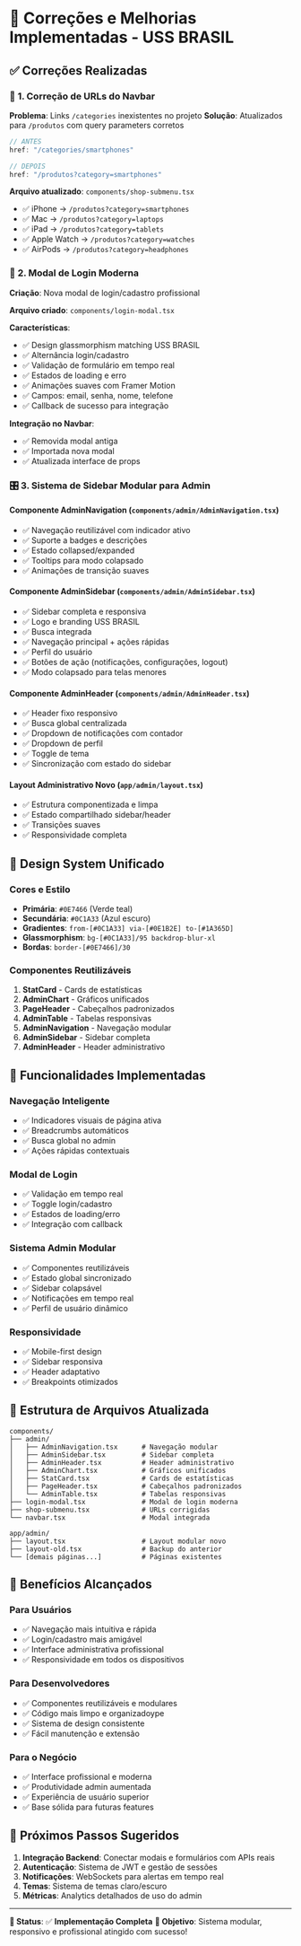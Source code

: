 # 🚀 Correções e Melhorias Implementadas - USS BRASIL

## ✅ Correções Realizadas

### 🔗 **1. Correção de URLs do Navbar**
**Problema**: Links `/categories` inexistentes no projeto
**Solução**: Atualizados para `/produtos` com query parameters corretos

```typescript
// ANTES
href: "/categories/smartphones"

// DEPOIS  
href: "/produtos?category=smartphones"
```

**Arquivo atualizado**: `components/shop-submenu.tsx`
- ✅ iPhone → `/produtos?category=smartphones`
- ✅ Mac → `/produtos?category=laptops` 
- ✅ iPad → `/produtos?category=tablets`
- ✅ Apple Watch → `/produtos?category=watches`
- ✅ AirPods → `/produtos?category=headphones`

### 🔐 **2. Modal de Login Moderna**
**Criação**: Nova modal de login/cadastro profissional

**Arquivo criado**: `components/login-modal.tsx`

**Características**:
- ✅ Design glassmorphism matching USS BRASIL
- ✅ Alternância login/cadastro
- ✅ Validação de formulário em tempo real
- ✅ Estados de loading e erro
- ✅ Animações suaves com Framer Motion
- ✅ Campos: email, senha, nome, telefone
- ✅ Callback de sucesso para integração

**Integração no Navbar**:
- ✅ Removida modal antiga
- ✅ Importada nova modal
- ✅ Atualizada interface de props

### 🎛️ **3. Sistema de Sidebar Modular para Admin**

#### **Componente AdminNavigation** (`components/admin/AdminNavigation.tsx`)
- ✅ Navegação reutilizável com indicador ativo
- ✅ Suporte a badges e descrições
- ✅ Estado collapsed/expanded
- ✅ Tooltips para modo colapsado
- ✅ Animações de transição suaves

#### **Componente AdminSidebar** (`components/admin/AdminSidebar.tsx`)
- ✅ Sidebar completa e responsiva
- ✅ Logo e branding USS BRASIL
- ✅ Busca integrada
- ✅ Navegação principal + ações rápidas
- ✅ Perfil do usuário
- ✅ Botões de ação (notificações, configurações, logout)
- ✅ Modo colapsado para telas menores

#### **Componente AdminHeader** (`components/admin/AdminHeader.tsx`)
- ✅ Header fixo responsivo
- ✅ Busca global centralizada
- ✅ Dropdown de notificações com contador
- ✅ Dropdown de perfil
- ✅ Toggle de tema
- ✅ Sincronização com estado do sidebar

#### **Layout Administrativo Novo** (`app/admin/layout.tsx`)
- ✅ Estrutura componentizada e limpa
- ✅ Estado compartilhado sidebar/header
- ✅ Transições suaves
- ✅ Responsividade completa

## 🎨 **Design System Unificado**

### **Cores e Estilo**
- **Primária**: `#0E7466` (Verde teal)
- **Secundária**: `#0C1A33` (Azul escuro)
- **Gradientes**: `from-[#0C1A33] via-[#0E1B2E] to-[#1A365D]`
- **Glassmorphism**: `bg-[#0C1A33]/95 backdrop-blur-xl`
- **Bordas**: `border-[#0E7466]/30`

### **Componentes Reutilizáveis**
1. **StatCard** - Cards de estatísticas
2. **AdminChart** - Gráficos unificados  
3. **PageHeader** - Cabeçalhos padronizados
4. **AdminTable** - Tabelas responsivas
5. **AdminNavigation** - Navegação modular
6. **AdminSidebar** - Sidebar completa
7. **AdminHeader** - Header administrativo

## 🔧 **Funcionalidades Implementadas**

### **Navegação Inteligente**
- ✅ Indicadores visuais de página ativa
- ✅ Breadcrumbs automáticos
- ✅ Busca global no admin
- ✅ Ações rápidas contextuais

### **Modal de Login**
- ✅ Validação em tempo real
- ✅ Toggle login/cadastro
- ✅ Estados de loading/erro
- ✅ Integração com callback

### **Sistema Admin Modular**
- ✅ Componentes reutilizáveis
- ✅ Estado global sincronizado
- ✅ Sidebar colapsável
- ✅ Notificações em tempo real
- ✅ Perfil de usuário dinâmico

### **Responsividade**
- ✅ Mobile-first design
- ✅ Sidebar responsiva
- ✅ Header adaptativo
- ✅ Breakpoints otimizados

## 📱 **Estrutura de Arquivos Atualizada**

```
components/
├── admin/
│   ├── AdminNavigation.tsx      # Navegação modular
│   ├── AdminSidebar.tsx         # Sidebar completa
│   ├── AdminHeader.tsx          # Header administrativo
│   ├── AdminChart.tsx           # Gráficos unificados
│   ├── StatCard.tsx             # Cards de estatísticas
│   ├── PageHeader.tsx           # Cabeçalhos padronizados
│   └── AdminTable.tsx           # Tabelas responsivas
├── login-modal.tsx              # Modal de login moderna
├── shop-submenu.tsx             # URLs corrigidas
└── navbar.tsx                   # Modal integrada

app/admin/
├── layout.tsx                   # Layout modular novo
├── layout-old.tsx               # Backup do anterior
└── [demais páginas...]          # Páginas existentes
```

## 🎯 **Benefícios Alcançados**

### **Para Usuários**
- ✅ Navegação mais intuitiva e rápida
- ✅ Login/cadastro mais amigável
- ✅ Interface administrativa profissional
- ✅ Responsividade em todos os dispositivos

### **Para Desenvolvedores**
- ✅ Componentes reutilizáveis e modulares
- ✅ Código mais limpo e organizadoype
- ✅ Sistema de design consistente
- ✅ Fácil manutenção e extensão

### **Para o Negócio**
- ✅ Interface profissional e moderna
- ✅ Produtividade admin aumentada
- ✅ Experiência de usuário superior
- ✅ Base sólida para futuras features

## 🚀 **Próximos Passos Sugeridos**

1. **Integração Backend**: Conectar modais e formulários com APIs reais
2. **Autenticação**: Sistema de JWT e gestão de sessões
3. **Notificações**: WebSockets para alertas em tempo real
4. **Temas**: Sistema de temas claro/escuro
5. **Métricas**: Analytics detalhados de uso do admin

---

**🎉 Status**: ✅ **Implementação Completa**
**🎯 Objetivo**: Sistema modular, responsivo e profissional atingido com sucesso!
